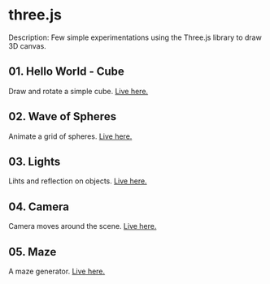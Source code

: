 # three.js

Description: Few simple experimentations using the Three.js library to draw 3D canvas.

## 01. Hello World - Cube

Draw and rotate a simple cube.
[Live here.](https://dorianbayart.github.io/three.js/hello-world-cube/)

## 02. Wave of Spheres

Animate a grid of spheres.
[Live here.](https://dorianbayart.github.io/three.js/wave-of-spheres/)

## 03. Lights

Lihts and reflection on objects.
[Live here.](https://dorianbayart.github.io/three.js/lights/)

## 04. Camera

Camera moves around the scene.
[Live here.](https://dorianbayart.github.io/three.js/camera/)

## 05. Maze

A maze generator.
[Live here.](https://dorianbayart.github.io/three.js/maze/)
